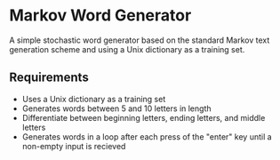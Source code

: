 # Markov Word Generator

A simple stochastic word generator based on the standard Markov text generation scheme and using a Unix dictionary as a training set.

## Requirements

- Uses a Unix dictionary as a training set
- Generates words between 5 and 10 letters in length
- Differentiate between beginning letters, ending letters, and middle letters
- Generates words in a loop after each press of the "enter" key until a non-empty input is recieved